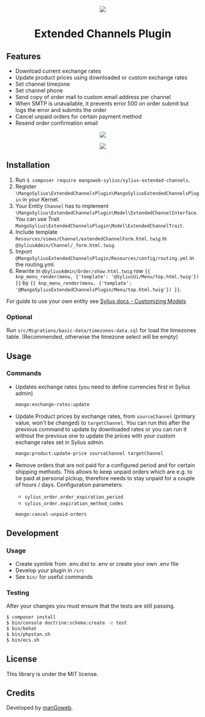 <p align="center">
    <a href="https://www.mangoweb.cz/en/" target="_blank">
        <img src="https://avatars0.githubusercontent.com/u/38423357?s=200&v=4"/>
    </a>
</p>
<h1 align="center">Extended Channels Plugin</h1>

## Features

* Download current exchange rates
* Update product prices using downloaded or custom exchange rates
* Set channel timezone
* Set channel phone
* Send copy of order mail to custom email address per channel
* When SMTP is unavailable, it prevents error 500 on order submit but logs the error and submits the order
* Cancel unpaid orders for certain payment method
* Resend order confirmation email

<p align="center">
	<img src="https://raw.githubusercontent.com/mangoweb-sylius/SyliusExtendedChannelsPlugin/master/doc/admin.png"/>
</p>

<p align="center">
	<img src="https://raw.githubusercontent.com/mangoweb-sylius/SyliusExtendedChannelsPlugin/master/doc/resend.png"/>
</p>

## Installation

1. Run `$ composer require mangoweb-sylius/sylius-extended-channels`.
2. Register `\MangoSylius\ExtendedChannelsPlugin\MangoSyliusExtendedChannelsPlugin` in your Kernel.
3. Your Entity `Channel` has to implement `\MangoSylius\ExtendedChannelsPlugin\Model\ExtendedChannelInterface`. You can use Trait `MangoSylius\ExtendedChannelsPlugin\Model\ExtendedChannelTrait`.
4. Include template `Resources/views/Channel/extendedChannelForm.html.twig` in `@SyliusAdmin/Channel/_form.html.twig`.
5. Import `@MangoSyliusExtendedChannelsPlugin/Resources/config/routing.yml` in the routing.yml.
6. Rewrite in `@SyliusAdmin/Order/show.html.twig` row `{{ knp_menu_render(menu, {'template': '@SyliusUi/Menu/top.html.twig'}) }}` by `{{ knp_menu_render(menu, {'template': '@MangoSyliusExtendedChannelsPlugin/Menu/top.html.twig'}) }}`.

For guide to use your own entity see [Sylius docs - Customizing Models](https://docs.sylius.com/en/1.3/customization/model.html)

### Optional

Run `src/Migrations/basic-data/timezones-data.sql` for load the timezones table. (Recommended, otherwise the timezone select will be empty)

## Usage

### Commands
* Updates exchange rates (you need to define currencies first in Sylius admin)

  ```bash
  mango:exchange-rates:update
  ```


* Update Product prices by exchange rates, from `sourceChannel` (primary value, won't be changed) to `targetChannel`. You can run this after the previous command to update by downloaded rates or you can run it without the previous one to update the prices with your custom exchange rates set in Sylius admin.

   ```bash
   mango:product:update-price sourceChannel targetChannel
   ```


* Remove orders that are not paid for a configured period and for certain shipping methods. This allows to keep unpaid orders which are e.g. to be paid at personal pickup, therefore needs to stay unpaid for a couple of hours / days. Configuration parameters:
    * `sylius_order.order_expiration_period`
    * `sylius_order.expiration_method_codes`
    

   ```bash
   mango:cancel-unpaid-orders
   ```

## Development

### Usage

- Create symlink from .env.dist to .env or create your own .env file
- Develop your plugin in `/src`
- See `bin/` for useful commands

### Testing

After your changes you must ensure that the tests are still passing.

```bash
$ composer install
$ bin/console doctrine:schema:create -e test
$ bin/behat
$ bin/phpstan.sh
$ bin/ecs.sh
```

License
-------
This library is under the MIT license.

Credits
-------
Developed by [manGoweb](https://www.mangoweb.eu/).
